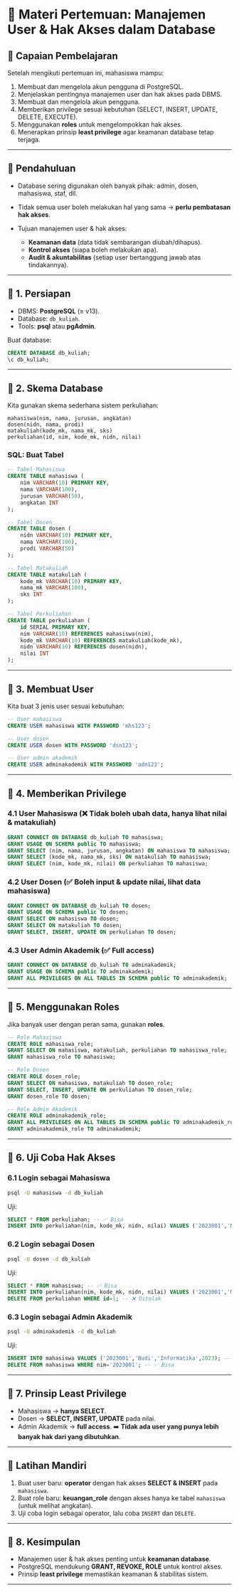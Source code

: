 # 📘 Materi Pertemuan: **Manajemen User & Hak Akses dalam Database**

## 🎯 **Capaian Pembelajaran**

Setelah mengikuti pertemuan ini, mahasiswa mampu:

1. Membuat dan mengelola akun pengguna di PostgreSQL.
2. Menjelaskan pentingnya manajemen user dan hak akses pada DBMS.
3. Membuat dan mengelola akun pengguna.
4. Memberikan privilege sesuai kebutuhan (SELECT, INSERT, UPDATE, DELETE, EXECUTE).
5. Menggunakan **roles** untuk mengelompokkan hak akses.
6. Menerapkan prinsip **least privilege** agar keamanan database tetap terjaga.

---

## 🧩 **Pendahuluan**

* Database sering digunakan oleh banyak pihak: admin, dosen, mahasiswa, staf, dll.
* Tidak semua user boleh melakukan hal yang sama → **perlu pembatasan hak akses**.
* Tujuan manajemen user & hak akses:

  * **Keamanan data** (data tidak sembarangan diubah/dihapus).
  * **Kontrol akses** (siapa boleh melakukan apa).
  * **Audit & akuntabilitas** (setiap user bertanggung jawab atas tindakannya).

---


## 🧩 1. Persiapan

* DBMS: **PostgreSQL** (≥ v13).
* Database: `db_kuliah`.
* Tools: **psql** atau **pgAdmin**.

Buat database:

```sql
CREATE DATABASE db_kuliah;
\c db_kuliah;
```

---

## 🧩 2. Skema Database

Kita gunakan skema sederhana sistem perkuliahan:

```
mahasiswa(nim, nama, jurusan, angkatan)
dosen(nidn, nama, prodi)
matakuliah(kode_mk, nama_mk, sks)
perkuliahan(id, nim, kode_mk, nidn, nilai)
```

### SQL: Buat Tabel

```sql
-- Tabel Mahasiswa
CREATE TABLE mahasiswa (
    nim VARCHAR(10) PRIMARY KEY,
    nama VARCHAR(100),
    jurusan VARCHAR(50),
    angkatan INT
);

-- Tabel Dosen
CREATE TABLE dosen (
    nidn VARCHAR(10) PRIMARY KEY,
    nama VARCHAR(100),
    prodi VARCHAR(50)
);

-- Tabel Matakuliah
CREATE TABLE matakuliah (
    kode_mk VARCHAR(10) PRIMARY KEY,
    nama_mk VARCHAR(100),
    sks INT
);

-- Tabel Perkuliahan
CREATE TABLE perkuliahan (
    id SERIAL PRIMARY KEY,
    nim VARCHAR(10) REFERENCES mahasiswa(nim),
    kode_mk VARCHAR(10) REFERENCES matakuliah(kode_mk),
    nidn VARCHAR(10) REFERENCES dosen(nidn),
    nilai INT
);
```

---

## 🧩 3. Membuat User

Kita buat 3 jenis user sesuai kebutuhan:

```sql
-- User mahasiswa
CREATE USER mahasiswa WITH PASSWORD 'mhs123';

-- User dosen
CREATE USER dosen WITH PASSWORD 'dsn123';

-- User admin akademik
CREATE USER adminakademik WITH PASSWORD 'adm123';
```

---

## 🧩 4. Memberikan Privilege

### 4.1 User Mahasiswa (❌ Tidak boleh ubah data, hanya lihat nilai & matakuliah)

```sql
GRANT CONNECT ON DATABASE db_kuliah TO mahasiswa;
GRANT USAGE ON SCHEMA public TO mahasiswa;
GRANT SELECT (nim, nama, jurusan, angkatan) ON mahasiswa TO mahasiswa;
GRANT SELECT (kode_mk, nama_mk, sks) ON matakuliah TO mahasiswa;
GRANT SELECT (nim, kode_mk, nilai) ON perkuliahan TO mahasiswa;
```

### 4.2 User Dosen (✅ Boleh input & update nilai, lihat data mahasiswa)

```sql
GRANT CONNECT ON DATABASE db_kuliah TO dosen;
GRANT USAGE ON SCHEMA public TO dosen;
GRANT SELECT ON mahasiswa TO dosen;
GRANT SELECT ON matakuliah TO dosen;
GRANT SELECT, INSERT, UPDATE ON perkuliahan TO dosen;
```

### 4.3 User Admin Akademik (✅ Full access)

```sql
GRANT CONNECT ON DATABASE db_kuliah TO adminakademik;
GRANT USAGE ON SCHEMA public TO adminakademik;
GRANT ALL PRIVILEGES ON ALL TABLES IN SCHEMA public TO adminakademik;
```

---

## 🧩 5. Menggunakan Roles

Jika banyak user dengan peran sama, gunakan **roles**.

```sql
-- Role Mahasiswa
CREATE ROLE mahasiswa_role;
GRANT SELECT ON mahasiswa, matakuliah, perkuliahan TO mahasiswa_role;
GRANT mahasiswa_role TO mahasiswa;

-- Role Dosen
CREATE ROLE dosen_role;
GRANT SELECT ON mahasiswa, matakuliah TO dosen_role;
GRANT SELECT, INSERT, UPDATE ON perkuliahan TO dosen_role;
GRANT dosen_role TO dosen;

-- Role Admin Akademik
CREATE ROLE adminakademik_role;
GRANT ALL PRIVILEGES ON ALL TABLES IN SCHEMA public TO adminakademik_role;
GRANT adminakademik_role TO adminakademik;
```

---

## 🧩 6. Uji Coba Hak Akses

### 6.1 Login sebagai Mahasiswa

```bash
psql -U mahasiswa -d db_kuliah
```

Uji:

```sql
SELECT * FROM perkuliahan; -- ✅ Bisa
INSERT INTO perkuliahan(nim, kode_mk, nidn, nilai) VALUES ('2023001','MK001','D001',90); -- ❌ Ditolak
```

### 6.2 Login sebagai Dosen

```bash
psql -U dosen -d db_kuliah
```

Uji:

```sql
SELECT * FROM mahasiswa; -- ✅ Bisa
INSERT INTO perkuliahan(nim, kode_mk, nidn, nilai) VALUES ('2023001','MK001','D001',90); -- ✅ Bisa
DELETE FROM perkuliahan WHERE id=1; -- ❌ Ditolak
```

### 6.3 Login sebagai Admin Akademik

```bash
psql -U adminakademik -d db_kuliah
```

Uji:

```sql
INSERT INTO mahasiswa VALUES ('2023001','Budi','Informatika',2023); -- ✅ Bisa
DELETE FROM mahasiswa WHERE nim='2023001'; -- ✅ Bisa
```

---

## 🧩 7. Prinsip Least Privilege

* Mahasiswa → **hanya SELECT**.
* Dosen → **SELECT, INSERT, UPDATE** pada nilai.
* Admin Akademik → **full access**.
  ➡️ **Tidak ada user yang punya lebih banyak hak dari yang dibutuhkan**.

---

## 📌 Latihan Mandiri

1. Buat user baru: **operator** dengan hak akses **SELECT & INSERT** pada `mahasiswa`.
2. Buat role baru: **keuangan_role** dengan akses hanya ke tabel `mahasiswa` (untuk melihat angkatan).
3. Uji coba login sebagai operator, lalu coba `INSERT` dan `DELETE`.

---

## 🧩 8. Kesimpulan

* Manajemen user & hak akses penting untuk **keamanan database**.
* PostgreSQL mendukung **GRANT, REVOKE, ROLE** untuk kontrol akses.
* Prinsip **least privilege** memastikan keamanan & stabilitas sistem.

---